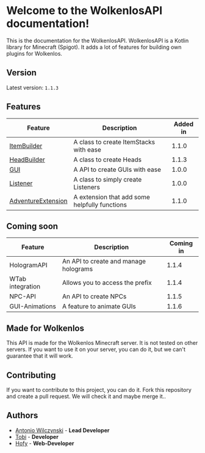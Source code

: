 # Welcome to the WolkenlosAPI documentation!
This is the documentation for the WolkenlosAPI. WolkenlosAPI is a Kotlin 
library for Minecraft (Spigot). It adds a lot of features for building own 
plugins for Wolkenlos.

## Version
Latest version: `1.1.3`

## Features
| Feature                                           | Description                                    | Added in         |
|---------------------------------------------------|------------------------------------------------|------------------|
| [ItemBuilder](pages/utils/item-builder/)          | A class to create ItemStacks with ease         | 1.1.0            |
| [HeadBuilder](pages/utils/head-builder/)          | A class to create Heads                        | 1.1.3            |
| [GUI](pages/gui/create/)                          | A API to create GUIs with ease                 | 1.0.0            |
| [Listener](pages/listener/listener/)              | A class to simply create Listeners             | 1.0.0            |
| [AdventureExtension](pages/extensions/adventure/) | A extension that add some helpfully functions  | 1.1.0            |

## Coming soon
| Feature          | Description                           | Coming in |
|------------------|---------------------------------------|-----------|
| HologramAPI      | An API to create and manage holograms | 1.1.4     |
| WTab integration | Allows you to access the prefix       | 1.1.4     |
| NPC-API          | An API to create NPCs                 | 1.1.5     |
| GUI-Animations   | A feature to animate GUIs             | 1.1.6     |

## Made for Wolkenlos
This API is made for the Wolkenlos Minecraft server. It is not tested on other 
servers. If you want to use it on your server, you can do it, but we can't
guarantee that it will work.

## Contributing
If you want to contribute to this project, you can do it. Fork this
repository and create a pull request. We will check it and maybe merge it..

## Authors
- [Antonio Wilczynski](https://github.com/TheScoutSky) - **Lead Developer**
- [Tobi](https://github.com/iswearimmrtobi) - **Developer**
- [Hofy](https://github.com/Hofyyy) - **Web-Developer**

